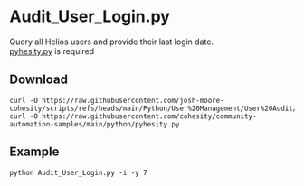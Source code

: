 # **Audit_User_Login.py**

   Query all Helios users and provide their last login date.<br />
   [pyhesity.py](https://github.com/bseltz-cohesity/scripts/tree/master/python/pyhesity) is required

## **Download**

    curl -O https://raw.githubusercontent.com/josh-moore-cohesity/scripts/refs/heads/main/Python/User%20Management/User%20Audit/Audit_User_Login.py
    curl -O https://raw.githubusercontent.com/cohesity/community-automation-samples/main/python/pyhesity.py
   
## **Example**

    python Audit_User_Login.py -i -y 7

